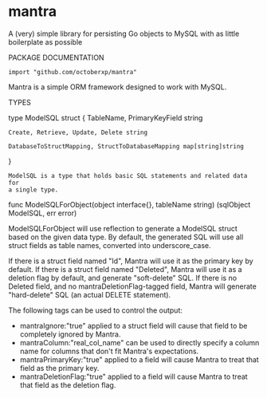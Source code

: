mantra
======

A (very) simple library for persisting Go objects to MySQL with as little boilerplate as possible


PACKAGE DOCUMENTATION

    import "github.com/octoberxp/mantra"

Mantra is a simple ORM framework designed to work with MySQL.


TYPES

  type ModelSQL struct {
    TableName, PrimaryKeyField string

    Create, Retrieve, Update, Delete string

    DatabaseToStructMapping, StructToDatabaseMapping map[string]string
  }

    ModelSQL is a type that holds basic SQL statements and related data for
    a single type.


  func ModelSQLForObject(object interface{}, tableName string) (sqlObject ModelSQL, err error)

ModelSQLForObject will use reflection to generate a ModelSQL struct
based on the given data type. By default, the generated SQL will use all
struct fields as table names, converted into underscore_case.

If there is a struct field named "Id", Mantra will use it as the primary
key by default. If there is a struct field named "Deleted", Mantra will
use it as a deletion flag by default, and generate "soft-delete" SQL. If
there is no Deleted field, and no mantraDeletionFlag-tagged field,
Mantra will generate "hard-delete" SQL (an actual DELETE statement).

The following tags can be used to control the output:

- mantraIgnore:"true" applied to a struct field will cause that field to be completely ignored by Mantra.
- mantraColumn:"real_col_name" can be used to directly specify a column name for columns that don't fit Mantra's expectations.
- mantraPrimaryKey:"true" applied to a field will cause Mantra to treat that field as the primary key.
- mantraDeletionFlag:"true" applied to a field will cause Mantra to treat that field as the deletion flag.
